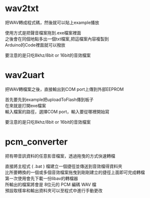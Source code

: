 # wav2txt
把WAV轉成程式碼，然後就可以貼上example播放  

使用方式是把聲音檔案拖到.exe檔案裡面  
之後會在同個地點多出一個txt檔案,把這檔案內容複製到  
Arduino的Code裡面就可以撥放  

要注意的是只吃8khz/8bit or 16bit的音效檔案  

# wav2uart
把WAV轉檔案之後，直接輸出到COM port上傳到外部EEPROM

首先要先到example把uploadToFlash傳到板子  
在來就是打開exe檔案  
輸入檔案的路徑，選擇COM port，輸入要從哪裡開始寫  

要注意的是只吃8khz/8bit or 16bit的音效檔案  


# pcm_converter
把有帶音訊資料的任意影音檔案，透過拖曳的方式快速轉檔   
  
直接將主程式 ( .bat ) 檔建立一個捷徑並傳送到音效檔得資料夾  
比所要轉換的一個或多個音效檔案拖曳到剛剛建立的捷徑上面即可完成轉檔  
第一次使用會先下載一份libav的轉檔器  
所輸出的檔案將會是 8位元的 PCM 編碼 WAV 檔  
預設取樣率和輸出資料夾可以至程式中進行手動更改  